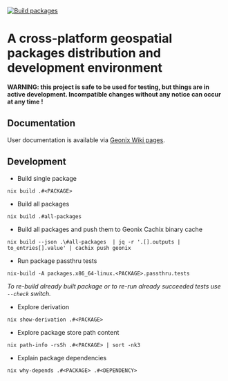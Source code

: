 [![Build packages](https://github.com/imincik/geonix/actions/workflows/build-packages.yml/badge.svg)](https://github.com/imincik/geonix/actions/workflows/build-packages.yml)

# A cross-platform geospatial packages distribution and development environment

**WARNING: this project is safe to be used for testing, but things are in active
development. Incompatible changes without any notice can occur at any time !**


## Documentation

User documentation is available via
[Geonix Wiki pages](https://github.com/imincik/geonix/wiki).


## Development

* Build single package
```
nix build .#<PACKAGE>
```

* Build all packages
```
nix build .#all-packages
```

* Build all packages and push them to Geonix Cachix binary cache
```
nix build --json .\#all-packages  | jq -r '.[].outputs | to_entries[].value' | cachix push geonix
```

* Run package passthru tests
```
nix-build -A packages.x86_64-linux.<PACKAGE>.passthru.tests
```

_To re-build already built package or to re-run already succeeded tests use
`--check` switch._

* Explore derivation
```
nix show-derivation .#<PACKAGE>
```

* Explore package store path content
```
nix path-info -rsSh .#<PACKAGE> | sort -nk3
```

* Explain package dependencies
```
nix why-depends .#<PACKAGE> .#<DEPENDENCY>
```
